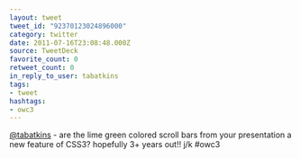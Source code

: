 ```yaml
---
layout: tweet
tweet_id: "92370123024896000"
category: twitter
date: 2011-07-16T23:08:48.000Z
source: TweetDeck
favorite_count: 0
retweet_count: 0
in_reply_to_user: tabatkins
tags:
- tweet
hashtags:
- owc3
---
```


[@tabatkins](https://twitter.com/@tabatkins) - are the lime green colored scroll bars from your presentation a new feature of CSS3? hopefully 3+ years out!! j/k #owc3
